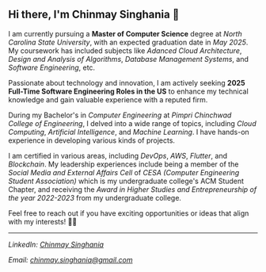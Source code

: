 ## Hi there, I'm Chinmay Singhania 👋

I am currently pursuing a **Master of Computer Science** degree at *North Carolina State University*, with an expected graduation date in *May 2025*. My coursework has included subjects like *Adanced Cloud Architecture*, *Design and Analysis of Algorithms*, *Database Management Systems*, and *Software Engineering*, etc.

Passionate about technology and innovation, I am actively seeking **2025 Full-Time Software Engineering Roles in the US** to enhance my technical knowledge and gain valuable experience with a reputed firm.

During my Bachelor's in *Computer Engineering* at *Pimpri Chinchwad College of Engineering*, I delved into a wide range of topics, including *Cloud Computing*, *Artificial Intelligence*, and *Machine Learning*. I have hands-on experience in developing various kinds of projects.

I am certified in various areas, including *DevOps*, *AWS*, *Flutter*, and *Blockchain*. My leadership experiences include being a member of the *Social Media and External Affairs Cell* of *CESA (Computer Engineering Student Association)* which is my undergraduate college's ACM Student Chapter, and receiving the *Award in Higher Studies and Entrepreneurship of the year 2022-2023* from my undergraduate college.

Feel free to reach out if you have exciting opportunities or ideas that align with my interests! 👨‍💻

---
*LinkedIn: [Chinmay Singhania](https://www.linkedin.com/in/chinmay-singhania/)*

*Email: chinmay.singhania@gmail.com*


<!--
**Chinzzii/Chinzzii** is a ✨ _special_ ✨ repository because its `README.md` (this file) appears on your GitHub profile.

Here are some ideas to get you started:

- 🔭 I’m currently working on ...
- 🌱 I’m currently learning ...
- 👯 I’m looking to collaborate on ...
- 🤔 I’m looking for help with ...
- 💬 Ask me about ...
- 📫 How to reach me: ...
- 😄 Pronouns: ...
- ⚡ Fun fact: ...
-->
